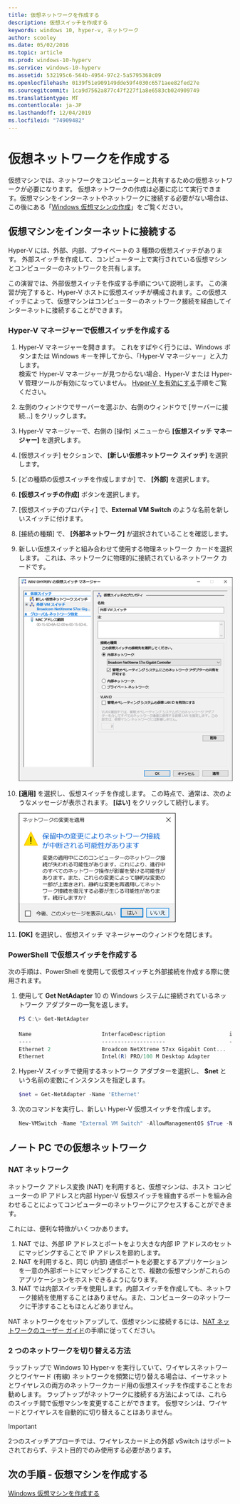```yaml
---
title: 仮想ネットワークを作成する
description: 仮想スイッチを作成する
keywords: windows 10, hyper-v, ネットワーク
author: scooley
ms.date: 05/02/2016
ms.topic: article
ms.prod: windows-10-hyperv
ms.service: windows-10-hyperv
ms.assetid: 532195c6-564b-4954-97c2-5a5795368c09
ms.openlocfilehash: 0139f51e909149dde59f4030c6571aee82fed27e
ms.sourcegitcommit: 1ca9d7562a877c47f227f1a8e6583cb024909749
ms.translationtype: MT
ms.contentlocale: ja-JP
ms.lasthandoff: 12/04/2019
ms.locfileid: "74909482"
---
```

# <a name="create-a-virtual-network"></a>仮想ネットワークを作成する

仮想マシンでは、ネットワークをコンピューターと共有するための仮想ネットワークが必要になります。  仮想ネットワークの作成は必要に応じて実行できます。仮想マシンをインターネットやネットワークに接続する必要がない場合は、この後にある「[Windows 仮想マシンの作成](create-virtual-machine.md)」をご覧ください。


## <a name="connect-virtual-machines-to-the-internet"></a>仮想マシンをインターネットに接続する

Hyper-V には、外部、内部、プライベートの 3 種類の仮想スイッチがあります。 外部スイッチを作成して、コンピューター上で実行されている仮想マシンとコンピューターのネットワークを共有します。

この演習では、外部仮想スイッチを作成する手順について説明します。 この演習が完了すると、Hyper-V ホストに仮想スイッチが構成されます。この仮想スイッチによって、仮想マシンはコンピューターのネットワーク接続を経由してインターネットに接続することができます。 

### <a name="create-a-virtual-switch-with-hyper-v-manager"></a>Hyper-V マネージャーで仮想スイッチを作成する

1. Hyper-V マネージャーを開きます。  これをすばやく行うには、Windows ボタンまたは Windows キーを押してから、「Hyper-V マネージャー」と入力します。  
検索で Hyper-V マネージャーが見つからない場合、Hyper-V または Hyper-V 管理ツールが有効になっていません。  [Hyper-V を有効にする](enable-hyper-v.md)手順をご覧ください。

2. 左側のウィンドウでサーバーを選ぶか、右側のウィンドウで [サーバーに接続...] をクリックします。

3. Hyper-V マネージャーで、右側の [操作] メニューから **[仮想スイッチ マネージャー]** を選択します。 

4. [仮想スイッチ] セクションで、 **[新しい仮想ネットワーク スイッチ]** を選択します。

5. [どの種類の仮想スイッチを作成しますか] で、 **[外部]** を選択します。

6. **[仮想スイッチの作成]** ボタンを選択します。

7. [仮想スイッチのプロパティ] で、**External VM Switch** のような名前を新しいスイッチに付けます。

8. [接続の種類] で、 **[外部ネットワーク]** が選択されていることを確認します。

9. 新しい仮想スイッチと組み合わせて使用する物理ネットワーク カードを選択します。 これは、ネットワークに物理的に接続されているネットワーク カードです。  

    ![](media/newSwitch_upd.png)

10. **[適用]** を選択し、仮想スイッチを作成します。 この時点で、通常は、次のようなメッセージが表示されます。 **[はい]** をクリックして続行します。

    ![](media/pen_changes_upd.png)  

11. **[OK]** を選択し、仮想スイッチ マネージャーのウィンドウを閉じます。


### <a name="create-a-virtual-switch-with-powershell"></a>PowerShell で仮想スイッチを作成する

次の手順は、PowerShell を使用して仮想スイッチと外部接続を作成する際に使用されます。 

1. 使用して **Get NetAdapter** 10 の Windows システムに接続されているネットワーク アダプターの一覧を返します。

    ```powershell
    PS C:\> Get-NetAdapter

    Name                      InterfaceDescription                    ifIndex Status       MacAddress             LinkSpeed
    ----                      --------------------                    ------- ------       ----------             ---------
    Ethernet 2                Broadcom NetXtreme 57xx Gigabit Cont...       5 Up           BC-30-5B-A8-C1-7F         1 Gbps
    Ethernet                  Intel(R) PRO/100 M Desktop Adapter            3 Up           00-0E-0C-A8-DC-31        10 Mbps  
    ```

2. Hyper-V スイッチで使用するネットワーク アダプターを選択し、 **$net** という名前の変数にインスタンスを指定します。

    ```powershell
    $net = Get-NetAdapter -Name 'Ethernet'
    ```

3. 次のコマンドを実行し、新しい Hyper-V 仮想スイッチを作成します。

    ```powershell
    New-VMSwitch -Name "External VM Switch" -AllowManagementOS $True -NetAdapterName $net.Name
    ```

## <a name="virtual-networking-on-a-laptop"></a>ノート PC での仮想ネットワーク

### <a name="nat-networking"></a>NAT ネットワーク
ネットワーク アドレス変換 (NAT) を利用すると、仮想マシンは、ホスト コンピューターの IP アドレスと内部 Hyper-V 仮想スイッチを経由するポートを組み合わせることによってコンピューターのネットワークにアクセスすることができます。

これには、便利な特徴がいくつかあります。
1. NAT では、外部 IP アドレスとポートをより大きな内部 IP アドレスのセットにマッピングすることで IP アドレスを節約します。 
2. NAT を利用すると、同じ (内部) 通信ポートを必要とするアプリケーションを一意の外部ポートにマッピングすることで、複数の仮想マシンがこれらのアプリケーションをホストできるようになります。
3. NAT では内部スイッチを使用します。内部スイッチを作成しても、ネットワーク接続を使用することはありません。また、コンピューターのネットワークに干渉することもほとんどありません。

NAT ネットワークをセットアップして、仮想マシンに接続するには、[NAT ネットワークのユーザー ガイド](../user-guide/setup-nat-network.md)の手順に従ってください。

### <a name="the-two-switch-approach"></a>2 つのネットワークを切り替える方法

ラップトップで Windows 10 Hyper-v を実行していて、ワイヤレスネットワークとワイヤード (有線) ネットワークを頻繁に切り替える場合は、イーサネットとワイヤレスの両方のネットワークカード用の仮想スイッチを作成することをお勧めします。  ラップトップがネットワークに接続する方法によっては、これらのスイッチ間で仮想マシンを変更することができます。 仮想マシンは、ワイヤードとワイヤレスを自動的に切り替えることはありません。 

>[!IMPORTANT]
>2つのスイッチアプローチでは、ワイヤレスカード上の外部 vSwitch はサポートされておらず、テスト目的でのみ使用する必要があります。

## <a name="next-step---create-a-virtual-machine"></a>次の手順 - 仮想マシンを作成する
[Windows 仮想マシンを作成する](create-virtual-machine.md)
